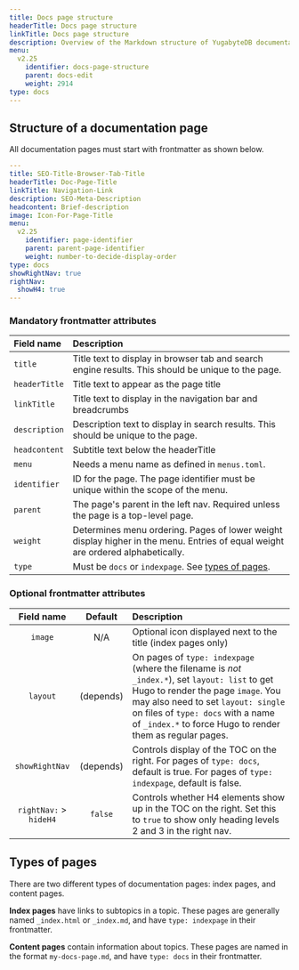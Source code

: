 ```yaml
---
title: Docs page structure
headerTitle: Docs page structure
linkTitle: Docs page structure
description: Overview of the Markdown structure of YugabyteDB documentation pages
menu:
  v2.25
    identifier: docs-page-structure
    parent: docs-edit
    weight: 2914
type: docs
---
```


## Structure of a documentation page

All documentation pages must start with frontmatter as shown below.

```yaml
---
title: SEO-Title-Browser-Tab-Title
headerTitle: Doc-Page-Title
linkTitle: Navigation-Link
description: SEO-Meta-Description
headcontent: Brief-description
image: Icon-For-Page-Title
menu:
  v2.25
    identifier: page-identifier
    parent: parent-page-identifier
    weight: number-to-decide-display-order
type: docs
showRightNav: true
rightNav:
  showH4: true
---
```

### Mandatory frontmatter attributes

| Field name | Description |
| :--------- | :---------- |
| `title` | Title text to display in browser tab and search engine results. This should be unique to the page. |
| `headerTitle` | Title text to appear as the page title |
| `linkTitle` | Title text to display in the navigation bar and breadcrumbs |
| `description` | Description text to display in search results. This should be unique to the page. |
| `headcontent` | Subtitle text below the headerTitle |
| `menu` | Needs a menu name as defined in `menus.toml`. |
| `identifier` | ID for the page. The page identifier must be unique within the scope of the menu. |
| `parent` | The page's parent in the left nav. Required unless the page is a top-level page. |
| `weight` | Determines menu ordering. Pages of lower weight display higher in the menu. Entries of equal weight are ordered alphabetically. |
| `type` | Must be `docs` or `indexpage`. See [types of pages](#types-of-pages). |

### Optional frontmatter attributes

| Field name | Default | Description |
| :--------: | :-----: | :---------- |
| `image` | N/A | Optional icon displayed next to the title (index pages only) |
| `layout` | (depends) | On pages of `type: indexpage` (where the filename is _not_ `_index.*`), set `layout: list` to get Hugo to render the page `image`. You may also need to set `layout: single` on files of `type: docs` with a name of `_index.*` to force Hugo to render them as regular pages. |
| `showRightNav` | (depends) | Controls display of the TOC on the right. For pages of `type: docs`, default is true. For pages of `type: indexpage`, default is false. |
| `rightNav:` > `hideH4` | `false` | Controls whether H4 elements show up in the TOC on the right. Set this to `true` to show only heading levels 2 and 3 in the right nav. |

## Types of pages

There are two different types of documentation pages: index pages, and content pages.

**Index pages** have links to subtopics in a topic. These pages are generally named `_index.html` or `_index.md`, and have `type: indexpage` in their frontmatter.

**Content pages** contain information about topics. These pages are named in the format `my-docs-page.md`, and have `type: docs` in their frontmatter.
